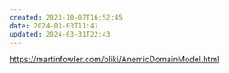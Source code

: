 ```yaml
---
created: 2023-10-07T16:52:45
date: 2024-03-03T11:41
updated: 2024-03-31T22:43
---
```

https://martinfowler.com/bliki/AnemicDomainModel.html